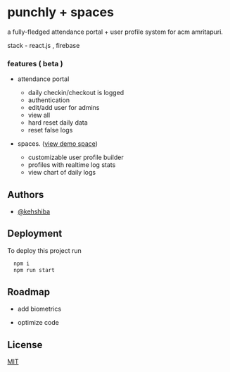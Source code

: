
# punchly + spaces

a fully-fledged attendance portal + user profile system for acm amritapuri.

stack - react.js , firebase

### features ( beta )

- attendance portal
  - daily checkin/checkout is logged
  - authentication
  - edit/add user for admins
  - view all
  - hard reset daily data
  - reset false logs

- spaces. ([view demo space](https://labportal-acm.web.app/#/me/arjun))
  - customizable user profile builder
  - profiles with realtime log stats
  - view chart of daily logs



## Authors

- [@kehshiba](https://www.github.com/kehshiba)


## Deployment

To deploy this project run

```bash
  npm i
  npm run start
```


## Roadmap

- add biometrics

- optimize code

## License

[MIT](https://choosealicense.com/licenses/mit/)

